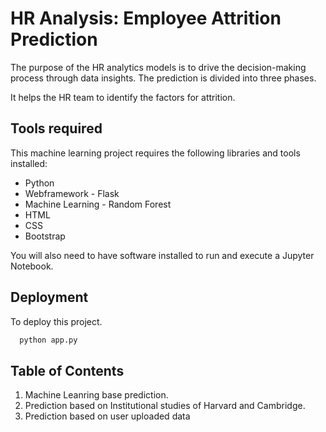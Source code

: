 
# HR Analysis: Employee Attrition Prediction

The purpose of the HR analytics models is to drive the decision-making process through data insights. The prediction is divided into three phases. 

It helps the HR team to identify the factors for attrition. 


## Tools required

This machine learning project requires the following libraries and tools installed:

- Python
- Webframework - Flask
- Machine Learning - Random Forest
- HTML
- CSS
- Bootstrap

You will also need to have software installed to run and execute a Jupyter Notebook.


## Deployment

To deploy this project.  

```bash
  python app.py
```


## Table of Contents

1. Machine Leanring base prediction.
2. Prediction based on Institutional studies of Harvard and Cambridge.
3. Prediction based on user uploaded data
